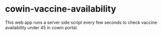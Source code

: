 # cowin-vaccine-availability
This web app runs a server side script every few seconds to check vaccine availability under 45 in cowin portal.
